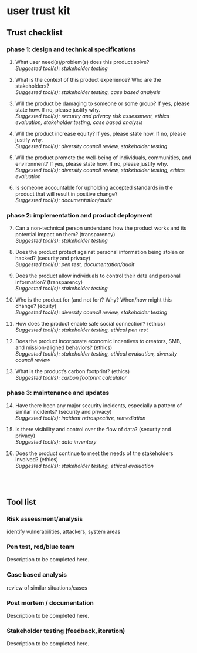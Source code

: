 # user trust kit

## Trust checklist
### phase 1: design and technical specifications 

1. What user need(s)/problem(s) does this product solve? 
<br><i>Suggested tool(s): stakeholder testing</i>

2. What is the context of this product experience? Who are the stakeholders? 
<br><i>Suggested tool(s): stakeholder testing, case based analysis</i>

3. Will the product be damaging to someone or some group? If yes, please state how. If no, please justify why.
<br><i>Suggested tool(s): security and privacy risk assessment, ethics evaluation, 
stakeholder testing, case based analysis</i>

4. Will the product increase equity? If yes, please state how. If no, please justify why.
<br><i>Suggested tool(s): diversity council review, stakeholder testing</i>

5. Will the product promote the well-being of individuals, communities, and environment? If yes, please state how. If no, please justify why.
<br><i>Suggested tool(s): diversity council review, stakeholder testing, ethics 
evaluation</i>

6. Is someone accountable for upholding accepted standards in the product that will result in positive change?
    <br><i>Suggested tool(s): documentation/audit</i>





### phase 2: implementation and product deployment

7. Can a non-technical person understand how the product works and its potential impact on them? (transparency)
<br><i>Suggested tool(s): stakeholder testing </i>

8. Does the product protect against personal information being stolen or hacked? (security and privacy)
<br><i>Suggested tool(s): pen test, documentation/audit</i>

9. Does the product allow individuals to control their data and personal information? (transparency)
<br><i>Suggested tool(s): stakeholder testing</i>

10. Who is the product for (and not for)? Why? When/how might this change? (equity)
<br><i>Suggested tool(s): diversity council review, stakeholder testing</i>

11. How does the product enable safe social connection? (ethics)
<br><i>Suggested tool(s): stakeholder testing, ethical pen test</i>

12. Does the product incorporate economic incentives to creators, SMB, and mission-aligned behaviors? (ethics)
<br><i>Suggested tool(s): stakeholder testing, ethical evaluation, diversity council 
review</i>

13. What is the product’s carbon footprint? (ethics)
<br><i>Suggested tool(s): carbon footprint calculator</i>

### phase 3: maintenance and updates

14. Have there been any major security incidents, especially a pattern of similar incidents? (security and privacy)
<br><i>Suggested tool(s): incident retrospective, remediation</i>

15. Is there visibility and control over the flow of data? (security and privacy)
<br><i>Suggested tool(s): data inventory</i>

16. Does the product continue to meet the needs of the stakeholders involved?  (ethics)
<br><i>Suggested tool(s): stakeholder testing, ethical evaluation</i>



<br><br>
## Tool list
### Risk assessment/analysis 
identify vulnerabilities, attackers, system areas

### Pen test, red/blue team 
Description to be completed here.

### Case based analysis
review of similar situations/cases

### Post mortem / documentation 
Description to be completed here.

### Stakeholder testing (feedback, iteration)
Description to be completed here.







